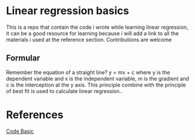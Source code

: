 # Linear regression basics
This is a repo that contain the code i wrote while learning linear regression, it can be a good resource for learning because i will add a link to all the materials i used at the reference section. Contributions are welcome

## Formular

Remember the equation of a straight line? y = mx + c where y is the dependent variable and x is the independent variable, m is the gradient and c is the interception at the y axis. This principle combine with the principle of best fit is used to calculate linear regression..

# References
[Code Basic](https://github.com/codebasics/py/blob/master/ML/1_linear_reg/1_linear_regression.ipynb)
      
